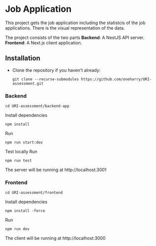 # Job Application
This project gets the job application including the statistcis of the job applications. There is the visual representation of the data.   

The project consists of the two parts
   **Backend**: A NestJS API server.
   **Frontend**: A Next.js client application.

## Installation
 - Clone the repository if you haven't already:
    ```CMD
    git clone --recurse-submodules https://github.com/oneharry/URI-assessment.git
    ```

### Backend
   ```
   cd URI-assessment/backend-app
   ```
Install dependencies

    
    npm install
    
Run

    
    npm run start:dev
    

Test locally
Run
    
    npm run test
    

The server will be running at http://localhost:3001


### Frontend
   ```
   cd URI-assessment/frontend
   ```
   
Install dependencies

    
    npm install -force
    

Run

    
    npm run dev
    
The client will be running at http://localhost:3000






